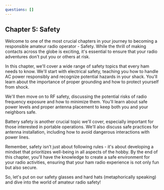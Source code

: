 ```yaml
---
questions: []
---
```


## Chapter 5: Safety

Welcome to one of the most crucial chapters in your journey to becoming a responsible amateur radio operator - Safety. While the thrill of making contacts across the globe is exciting, it's essential to ensure that your radio adventures don't put you or others at risk.

In this chapter, we'll cover a wide range of safety topics that every ham needs to know. We'll start with electrical safety, teaching you how to handle AC power responsibly and recognize potential hazards in your shack. You'll learn about the importance of proper grounding and how to protect yourself from shock.

We'll then move on to RF safety, discussing the potential risks of radio frequency exposure and how to minimize them. You'll learn about safe power levels and proper antenna placement to keep both you and your neighbors safe.

Battery safety is another crucial topic we'll cover, especially important for those interested in portable operations. We'll also discuss safe practices for antenna installation, including how to avoid dangerous interactions with power lines.

Remember, safety isn't just about following rules - it's about developing a mindset that prioritizes well-being in all aspects of the hobby. By the end of this chapter, you'll have the knowledge to create a safe environment for your radio activities, ensuring that your ham radio experience is not only fun but also secure.

So, let's put on our safety glasses and hard hats (metaphorically speaking) and dive into the world of amateur radio safety!
